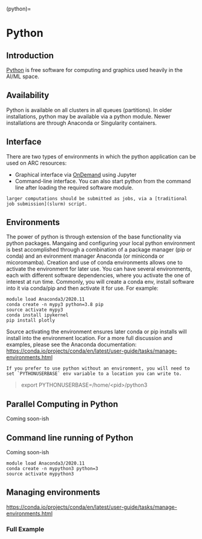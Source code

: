 (python)=

# Python

## Introduction

[Python](https://www.python.org/) is free software for computing and graphics used heavily in the AI/ML space.   

## Availability

Python is available on all clusters in all queues (partitions).  In older installations, python may be available via a python module.  Newer installations are through Anaconda or Singularity containers.

## Interface

There are two types of environments in which the python application can be used on ARC resources:
- Graphical interface via [OnDemand](ood) using Jupyter
- Command-line interface. You can also start python from the command line after loading the required software module. 

```{note}
larger computations should be submitted as jobs, via a [traditional job submission](slurm) script.
```

## Environments

The power of python is through extension of the base functionality via python packages.  Mangaing and configuring your local python environment is best accomplished through a combination of a package manager (pip or conda) and an evironment manager Anaconda (or miniconda or micoromamba).  Creation and use of conda environments allows one to activate the environment for later use.  You can have several environments, each with different software dependencies, where you activate the one of interest at run time.  Commonly, you will create a conda env, install software into it via conda/pip and then activate it for use.  For example:

```
module load Anaconda3/2020.11
conda create -n mypy3 python=3.8 pip 
source activate mypy3
conda install ipykernel
pip install plotly
```

Source activating the environment ensures later conda or pip installs will install into the environment location.  For a more full discussion and examples, please see the Anaconda documentation:  
<https://conda.io/projects/conda/en/latest/user-guide/tasks/manage-environments.html>

```{note}
If you prefer to use python without an environment, you will need to set `PYTHONUSERBASE` env variable to a location you can write to.
```
> export PYTHONUSERBASE=/home/\<pid\>/python3


## Parallel Computing in Python

Coming soon-ish

## Command line running of Python

Coming soon-ish

```
module load Anaconda3/2020.11
conda create -n mypython3 python=3
source activate mypython3
```

## Managing environments

<https://conda.io/projects/conda/en/latest/user-guide/tasks/manage-environments.html>

### Full Example




